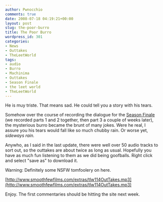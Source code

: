 ```yaml
---
author: Pwnocchio
comments: true
date: 2008-07-18 04:19:21+00:00
layout: post
slug: the-poor-burro
title: The Poor Burro
wordpress_id: 301
categories:
- News
- Outtakes
- TheLeetWorld
tags:
- audio
- Burro
- Machinima
- Outtakes
- Season Finale
- the leet world
- TheLeetWorld
---
```


He is muy triste. That means sad. He could tell you a story with his tears.

Somehow over the course of recording the dialogue for the [Season Finale](http://www.smoothfewfilms.com/2008/06/17/death-comes-home/) (we recorded parts 1 and 2 together, then part 3 a couple of weeks later), the mysterious burro became the brunt of many jokes. Were he real, I assure you his tears would fall like so much chubby rain. Or worse yet, _sideways rain._

Anywho, as I said in the last update, there were well over 50 audio tracks to sort out, so the outtakes are about twice as long as usual. Hopefully you have as much fun listening to them as we did being goofballs. Right click and select "save as" to download it.

Warning: Definitely some NSFW tomfoolery on here.

[http://www.smoothfewfilms.com/extras/tlw114OutTakes.mp3](http://www.smoothfewfilms.com/extras/tlw114OutTakes.mp3)

Enjoy. The first commentaries should be hitting the site next week.
